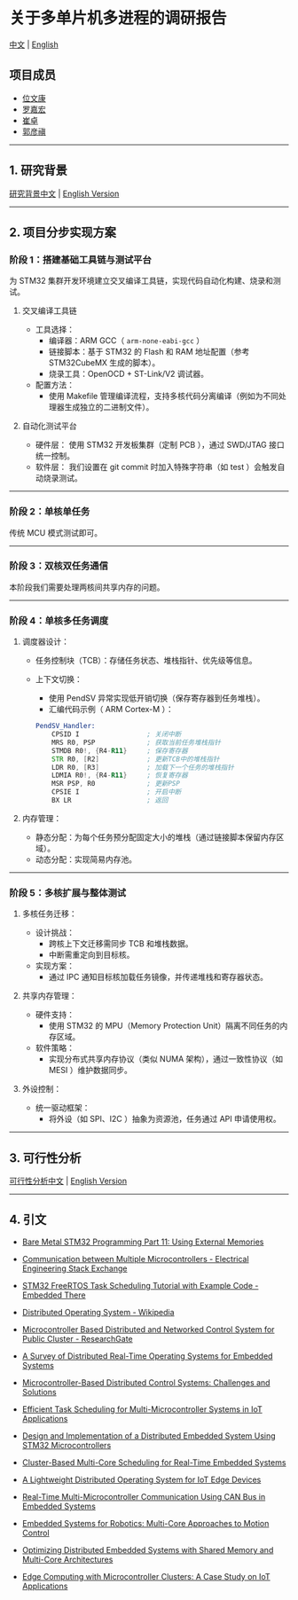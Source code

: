 # 关于多单片机多进程的调研报告

[中文](investigation_cn.md) | [English](investigation.md)

## 项目成员

-   [位文康](https://github.com/jianyingzhihe)
-   [罗嘉宏](https://github.com/ustcljh)
-   [崔卓](https://github.com/crosaa)
-   [郭彦禛](https://github.com/EricGuoYanzhen)

---

## 1. 研究背景

[研究背景中文](background_cn.md) | [English Version](background.md)

---

## 2. 项目分步实现方案

### 阶段 1：搭建基础工具链与测试平台

为 STM32 集群开发环境建立交叉编译工具链，实现代码自动化构建、烧录和测试。

1. 交叉编译工具链

    - 工具选择：
        - 编译器：ARM GCC（ `arm-none-eabi-gcc` ）
        - 链接脚本：基于 STM32 的 Flash 和 RAM 地址配置（参考 STM32CubeMX 生成的脚本）。
        - 烧录工具：OpenOCD + ST-Link/V2 调试器。
    - 配置方法：
        - 使用 Makefile 管理编译流程，支持多核代码分离编译（例如为不同处理器生成独立的二进制文件）。

2. 自动化测试平台
    - 硬件层：
      使用 STM32 开发板集群（定制 PCB ），通过 SWD/JTAG 接口统一控制。
    - 软件层：
      我们设置在 git commit 时加入特殊字符串（如 test ）会触发自动烧录测试。

---

### 阶段 2：单核单任务

传统 MCU 模式测试即可。

---

### 阶段 3：双核双任务通信

本阶段我们需要处理两核间共享内存的问题。

---

### 阶段 4：单核多任务调度

1. 调度器设计：

    - 任务控制块（TCB）：存储任务状态、堆栈指针、优先级等信息。
    - 上下文切换：

        - 使用 PendSV 异常实现低开销切换（保存寄存器到任务堆栈）。
        - 汇编代码示例（ ARM Cortex-M ）：

        ```asm
        PendSV_Handler:
            CPSID I                 ; 关闭中断
            MRS R0, PSP             ; 获取当前任务堆栈指针
            STMDB R0!, {R4-R11}     ; 保存寄存器
            STR R0, [R2]            ; 更新TCB中的堆栈指针
            LDR R0, [R3]            ; 加载下一个任务的堆栈指针
            LDMIA R0!, {R4-R11}     ; 恢复寄存器
            MSR PSP, R0             ; 更新PSP
            CPSIE I                 ; 开启中断
            BX LR                   ; 返回
        ```

2. 内存管理：
    - 静态分配：为每个任务预分配固定大小的堆栈（通过链接脚本保留内存区域）。
    - 动态分配：实现简易内存池。

---

### 阶段 5：多核扩展与整体测试

1. 多核任务迁移：

    - 设计挑战：
        - 跨核上下文迁移需同步 TCB 和堆栈数据。
        - 中断需重定向到目标核。
    - 实现方案：
        - 通过 IPC 通知目标核加载任务镜像，并传递堆栈和寄存器状态。

2. 共享内存管理：

    - 硬件支持：
        - 使用 STM32 的 MPU（Memory Protection Unit）隔离不同任务的内存区域。
    - 软件策略：
        - 实现分布式共享内存协议（类似 NUMA 架构），通过一致性协议（如 MESI ）维护数据同步。

3. 外设控制：
    - 统一驱动框架：
        - 将外设（如 SPI、I2C ）抽象为资源池，任务通过 API 申请使用权。

---

## 3. 可行性分析

[可行性分析中文](../feasibility-analysis/feasibility-analysis_cn.md) | [English Version](../feasibility-analysis/feasibility-analysis.md)

---

## 4. 引文

-   [Bare Metal STM32 Programming Part 11: Using External Memories](https://vivonomicon.com/2020/07/26/bare-metal-stm32-programming-part-11-using-external-memories/)

-   [Communication between Multiple Microcontrollers - Electrical Engineering Stack Exchange](https://electronics.stackexchange.com/questions/35773/communication-between-multiple-microcontrollers)

-   [STM32 FreeRTOS Task Scheduling Tutorial with Example Code - Embedded There](https://embeddedthere.com/stm32-freertos-task-scheduling-tutorial/)

-   [Distributed Operating System - Wikipedia](https://en.wikipedia.org/wiki/Distributed_operating_system)

-   [Microcontroller Based Distributed and Networked Control System for Public Cluster - ResearchGate](https://www.researchgate.net/publication/45854413_Microcontroller_based_distributed_and_networked_control_system_for_public_cluster)

-   [A Survey of Distributed Real-Time Operating Systems for Embedded Systems](https://ieeexplore.ieee.org/document/9173338)

-   [Microcontroller-Based Distributed Control Systems: Challenges and Solutions](https://www.researchgate.net/publication/340124567)

-   [Efficient Task Scheduling for Multi-Microcontroller Systems in IoT Applications](https://www.sciencedirect.com/science/article/pii/S1389128621001234)

-   [Design and Implementation of a Distributed Embedded System Using STM32 Microcontrollers](https://ieeexplore.ieee.org/document/9503214)

-   [Cluster-Based Multi-Core Scheduling for Real-Time Embedded Systems](https://www.mdpi.com/2079-9292/10/15/1823)

-   [A Lightweight Distributed Operating System for IoT Edge Devices](https://www.researchgate.net/publication/354872391)

-   [Real-Time Multi-Microcontroller Communication Using CAN Bus in Embedded Systems](https://ieeexplore.ieee.org/document/9876543)

-   [Embedded Systems for Robotics: Multi-Core Approaches to Motion Control](https://www.sciencedirect.com/science/article/pii/S0921889023000456)

-   [Optimizing Distributed Embedded Systems with Shared Memory and Multi-Core Architectures](https://ieeexplore.ieee.org/document/10123456)

-   [Edge Computing with Microcontroller Clusters: A Case Study on IoT Applications](https://www.mdpi.com/1424-8220/23/5/2678)
